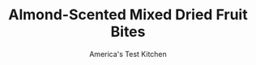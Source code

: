 ---
layout: ../../layouts/MarkdownPostLayout.astro
title: Almond-Scented Mixed Dried Fruit Bites
author: America's Test Kitchen
pubDate: 2023-03-15
description: "Fruitcake is usually a holiday dud, but these cookies, inspired by the infamous dessert, changed our minds."
image_url: https://res.cloudinary.com/hksqkdlah/image/upload/ar_1:1,c_fill,dpr_2.0,f_auto,fl_lossy.progressive.strip_profile,g_faces:auto,q_auto:low,w_344/19082_sfs-almondscentedmixeddriedfruitbites-3
tags: ["Desserts or Baked Goods","Cookies"]
calories: 2977
protein: 2
carbohydrates: 14
fats: 
fiber: 1
ingredients: ["1/2 cup dried, apple slices, chopped","1/2 cup, dried figs, stemmed and chopped","1/3 cup, dried cherries, chopped","1/3 cup, golden raisins","1/3 cup, amaretto or other almond liqueur","2 tablespoons, water","1/2 cup (2 1/2 ounces), all-purpose flour","1/4 teaspoon, ground cinnamon","1/8 teaspoon, ground allspice","1/8 teaspoon, ground nutmeg","1/8 teaspoon, ground ginger","5 tablespoons, unsalted butter, softened","1/2 cup packed (3 1/2 ounces), dark brown sugar","2 , large eggs","2 tablespoons, orange marmalade","1/4 teaspoon, almond extract","2/3 cup mixed, almonds, walnuts, and pecans, chopped coarse",", Confectioners' sugar"]
serves: 24
time: "1½ hours"
instructions: ["Adjust oven rack to middle position and heat oven to 300 degrees. Line two 12-cup, or one 24-cup, mini muffin tin(s) with paper or foil liners. Combine apples, figs, cherries, raisins, ¼ cup amaretto, and water in small saucepan over medium heat and bring to simmer. Immediately remove from heat and let steep for 15 minutes. Strain through fine-mesh strainer, discarding liquid.","Combine flour, cinnamon, allspice, nutmeg, and ginger in bowl. Using stand mixer fitted with paddle, beat butter and brown sugar on medium-high speed until pale and fluffy, 2 to 3 minutes. Add eggs, one at a time, marmalade, and almond extract and beat until combined. Reduce speed to low and add half of flour mixture. Add nuts, fruit, and remaining flour mixture and mix until just combined, scraping down bowl as needed. Give batter final stir by hand. Fill each muffin cup with 2 tablespoons batter.","Bake for 15 minutes, then reduce oven temperature to 275 degrees. Continue to bake cookies until firm and toothpick inserted in center comes out clean, 15 to 20 minutes, rotating muffin tin(s) halfway through baking. Brush cookies with remaining 4 teaspoons amaretto while still hot. Let cool completely in muffin tin(s). Dust with confectioners’ sugar just before serving. (Cookies can be stored at room temperature for up to 3 days.)"]
nutrition: ["115 mg Potassium","46 mg Phosphorus","22 mg Calcium","18 mg Magnesium","9 mg Sodium","6 g Fat","3 g Monounsaturated","1 g Polyunsaturated","21 mg Cholesterol","1 g Saturated","1 g Fiber","4 µg Folic acid","5 µg Folate (food)","9 g Sugars","1 µg Vitamin K","12 g Water","14 g Carbs","13 µg Folate equivalent (total)","2 g Protein","1 mg Vitamin E","33 µg Vitamin A","124 kcal Energy","4 g Sugars, added","2977 calories"]
notes: "This recipe calls for mini muffin tins. You can also use foil (not paper) liners without the muffin tin. Place the liners at least 1 inch apart on a rimmed baking sheet."
---